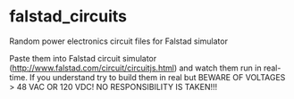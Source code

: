 # falstad_circuits
Random power electronics circuit files for Falstad simulator

Paste them into Falstad circuit simulator (http://www.falstad.com/circuit/circuitjs.html) and watch them run in real-time. If you understand try to build them in real but BEWARE OF VOLTAGES > 48 VAC OR 120 VDC! NO RESPONSIBILITY IS TAKEN!!!
